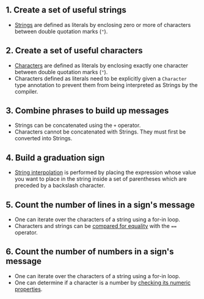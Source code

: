 ## 1. Create a set of useful strings

- [Strings][strings-and-characters] are defined as literals by enclosing zero or more of characters between double quotation marks (`"`).

## 2. Create a set of useful characters

- [Characters][strings-and-characters] are defined as literals by enclosing exactly one character between double quotation marks (`"`).
- Characters defined as literals need to be explicitly given a `Character` type annotation to prevent them from being interpreted as Strings by the compiler.

## 3. Combine phrases to build up messages

- Strings can be concatenated using the `+` operator.
- Characters cannot be concatenated with Strings. They must first be converted into Strings.

## 4. Build a graduation sign

- [String interpolation][string-interpolation] is performed by placing the expression whose value you want to place in the string inside a set of parentheses which are preceded by a backslash character.

## 5. Count the number of lines in a sign's message

- One can iterate over the characters of a string using a for-in loop.
- Characters and strings can be [compared for equality][string-equality] with the `==` operator.

## 6. Count the number of numbers in a sign's message

- One can iterate over the characters of a string using a for-in loop.
- One can determine if a character is a number by [checking its numeric properties][character-docs].

[strings-and-characters]: https://docs.swift.org/swift-book/LanguageGuide/StringsAndCharacters.html
[character-docs]: https://developer.apple.com/documentation/swift/character
[string-interpolation]: https://docs.swift.org/swift-book/LanguageGuide/StringsAndCharacters.html#ID292
[string-equality]: https://docs.swift.org/swift-book/LanguageGuide/StringsAndCharacters.html#ID299
